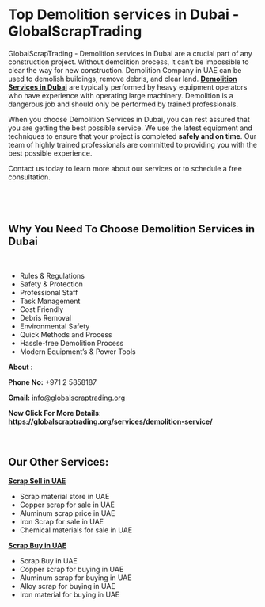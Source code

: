 <h1>Top Demolition services in Dubai - GlobalScrapTrading</h1>
<p>GlobalScrapTrading - Demolition services in Dubai are a crucial part of any construction project. Without demolition process, it can&rsquo;t be impossible to clear the way for new construction. Demolition Company in UAE can be used to demolish buildings, remove debris, and clear land. <strong><a href="https://globalscraptrading.org/services/demolition-service/">Demolition Services in Dubai</a></strong> are typically performed by heavy equipment operators who have experience with operating large machinery. Demolition is a dangerous job and should only be performed by trained professionals.</p>
<p>When you choose Demolition Services in Dubai, you can rest assured that you are getting the best possible service. We use the latest equipment and techniques to ensure that your project is completed <strong>safely and on time</strong>. Our team of highly trained professionals are committed to providing you with the best possible experience.</p>
<p>Contact us today to learn more about our services or to schedule a free consultation.</p>
<h2>&nbsp;</h2>
<h2>Why You Need To Choose Demolition Services in Dubai</h2>
<p>&nbsp;</p>
<ul>
<li>Rules &amp; Regulations</li>
<li>Safety &amp; Protection</li>
<li>Professional Staff</li>
<li>Task Management</li>
<li>Cost Friendly</li>
<li>Debris Removal</li>
<li>Environmental Safety</li>
<li>Quick Methods and Process</li>
<li>Hassle-free Demolition Process</li>
<li>Modern Equipment&rsquo;s &amp; Power Tools</li>
</ul>
<p><strong>About :</strong></p>
<p><strong>Phone No:</strong> +971 2 5858187</p>
<p><strong>Gmail:</strong> <a href="mailto:info@globalscraptrading.org">info@globalscraptrading.org</a></p>
<p><strong>Now Click For More Details</strong>: <strong><a href="https://globalscraptrading.org/services/demolition-service/">https://globalscraptrading.org/services/demolition-service/</a></strong></p>
<p>&nbsp;</p>
<h2>Our Other Services:</h2>
<p><strong><a href="https://globalscraptrading.org/scrap-buyer-uae/">Scrap Sell in UAE</a></strong></p>
<ul>
<li>Scrap material store in UAE</li>
<li>Copper scrap for sale in UAE</li>
<li>Aluminum scrap price in UAE</li>
<li>Iron Scrap for sale in UAE</li>
<li>Chemical materials for sale in UAE</li>
</ul>
<p><strong><a href="https://globalscraptrading.org/scrap-for-sale-in-uae/">Scrap Buy in UAE</a></strong></p>
<ul>
<li>Scrap Buy in UAE</li>
<li>Copper scrap for buying in UAE</li>
<li>Aluminum scrap for buying in UAE</li>
<li>Alloy scrap for buying in UAE</li>
<li>Iron material for buying in UAE</li>
</ul>
